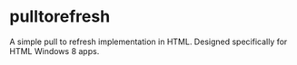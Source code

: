 pulltorefresh
=============

A simple pull to refresh implementation in HTML. Designed specifically for HTML Windows 8 apps.
